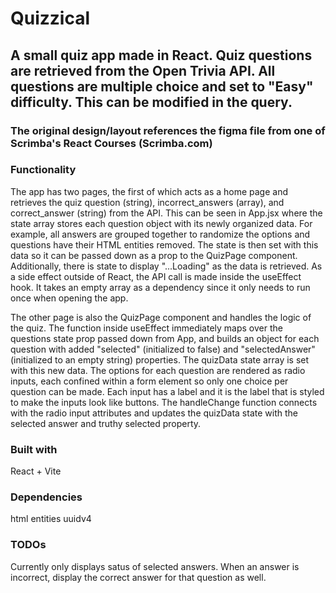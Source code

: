 # Quizzical

## A small quiz app made in React. Quiz questions are retrieved from the Open Trivia API. All questions are multiple choice and set to "Easy" difficulty. This can be modified in the query.

### The original design/layout references the figma file from one of Scrimba's React Courses (Scrimba.com)

### Functionality
The app has two pages, the first of which acts as a home page and retrieves the quiz question (string), incorrect_answers (array), and correct_answer (string) from the API. This can be seen in App.jsx where the state array stores each question object with its newly organized data. For example, all answers are grouped together to randomize the options and questions have their HTML entities removed. The state is then set with this data so it can be passed down as a prop to the QuizPage component. Additionally, there is state to display "...Loading" as the data is retrieved. As a side effect outside of React, the API call is made inside the useEffect hook. It takes an empty array as a dependency since it only needs to run once when opening the app.

The other page is also the QuizPage component and handles the logic of the quiz. The function inside useEffect immediately maps over the questions state prop passed down from App, and builds an object for each question with added "selected" (initialized to false) and "selectedAnswer" (initialized to an empty string) properties. The quizData state array is set with this new data. The options for each question are rendered as radio inputs, each confined within a form element so only one choice per question can be made. Each input has a label and it is the label that is styled to make the inputs look like buttons. The handleChange function connects with the radio input attributes and updates the quizData state with the selected answer and truthy selected property.

### Built with
React + Vite

### Dependencies
html entities
uuidv4

### TODOs
Currently only displays satus of selected answers. When an answer is incorrect, display the correct answer for that question as well.